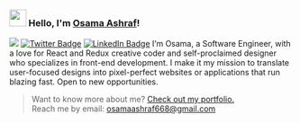 ### <img src="https://media.giphy.com/media/hvRJCLFzcasrR4ia7z/giphy.gif" width="30px"> Hello, I'm [Osama Ashraf](https://github.com/osamaashraf6)!


![](https://komarev.com/ghpvc/?username=omarsalem7&label=VIEWS)
[![Twitter Badge](https://img.shields.io/badge/Twitter-Profile-informational?style=flat&logo=twitter&logoColor=white&color=1CA2F1)](https://twitter.com/OsamaAshraf578?t=l75KjrhQgK4h-vSPfgk1gA&s=08)
[![LinkedIn Badge](https://img.shields.io/badge/LinkedIn-Profile-informational?style=flat&logo=linkedin&logoColor=white&color=0D76A8)](https://www.linkedin.com/in/osama-salem-2a046b203)
I’m Osama, a Software Engineer, with a love for React and Redux creative coder and self-proclaimed designer who specializes in front-end development. I make it my mission to translate user-focused designs into pixel-perfect websites or applications that run blazing fast. Open to new opportunities.
> Want to know more about me? [Check out my portfolio.](https://o-salemc.netlify.app/)<br>
> Reach me by email: osamaashraf668@gmail.com
